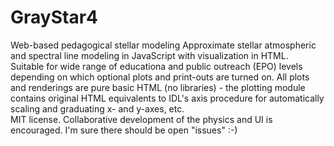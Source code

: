 # GrayStar4
Web-based pedagogical stellar modeling
Approximate stellar atmospheric and spectral line modeling in JavaScript with visualization in HTML.  
Suitable for wide range of educationa and public outreach (EPO) levels depending on which
optional plots and print-outs are turned on.
All plots and renderings are pure basic HTML (no libraries) - the plotting module contains
original HTML equivalents to IDL's axis procedure for automatically scaling
and graduating x- and y-axes, etc.  
MIT license.  Collaborative development of the physics and UI is encouraged.  I'm sure there 
should be open "issues"  :-)
